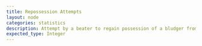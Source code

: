 ```yaml
---
title: Repossession Attempts
layout: node
categories: statistics
description: Attempt by a beater to regain possession of a bludger from an opposing beater.
expected_type: Integer
---
```

